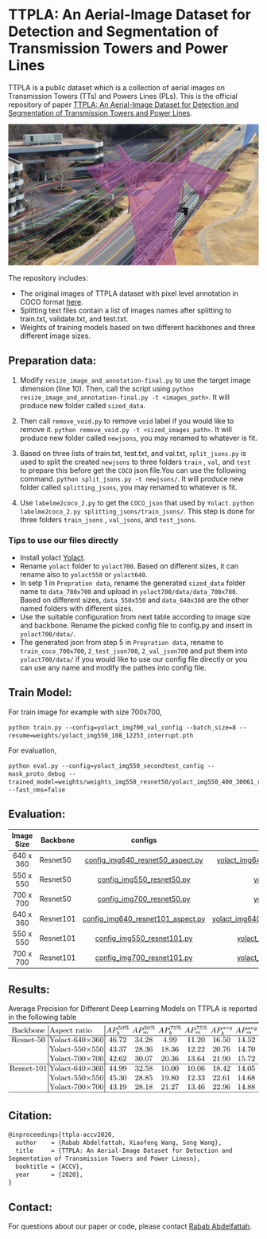 # TTPLA: An Aerial-Image Dataset for Detection and Segmentation of Transmission Towers and Power Lines

TTPLA is a public dataset which is a collection of aerial images on
Transmission Towers (TTs) and Powers Lines (PLs). This is the official repository of paper [TTPLA: An Aerial-Image Dataset for Detection
and Segmentation of Transmission Towers and
Power Lines](camera_ready_final.pdf). 

![Screenshot](fig/69_00806_80.jpg)

The repository includes:
* The original images of TTPLA dataset with pixel level annotation in COCO format [here](https://drive.google.com/uc?export=download&confirm=no_antivirus&id=1AycMYoqSydB73YA0-55sKfRxWF7jMqLU).
* Splitting text files contain a list of images names after splitting to train.txt, validate.txt, and test.txt.
* Weights of training models based on two different backbones and three different image sizes.

## Preparation data:

1. Modify `resize_image_and_annotation-final.py` to use the target image dimension (line 10). Then, call the script using
`python resize_image_and_annotation-final.py -t <images_path>`. It will produce new folder called `sized_data`.

2. Then call `remove_void.py` to remove `void` label if you would like to remove it.
`python remove_void.py -t <sized_images_path>`. It will produce new folder called `newjsons`, you may renamed to whatever is fit.

3. Based on three lists of train.txt, test.txt, and val.txt, `split_jsons.py` is used to split the created `newjsons` to three folders `train` , `val`, and `test` to prepare this before get the `COCO` json file.You can use the following command.
`python split_jsons.py -t newjsons/`. It will produce new folder called `splitting_jsons`, you may renamed to whatever is fit.

5. Use `labelme2coco_2.py` to get the `COCO_json` that used by `Yolact`.
`python labelme2coco_2.py splitting_jsons/train_jsons/`. This step is done for three folders `train_jsons` , `val_jsons`, and `test_jsons`.

 ### Tips to use our files directly
  * Install yolact [Yolact](https://github.com/dbolya/yolact#evaluation).
  * Rename `yolact` folder to `yolact700`. Based on different sizes, it can rename also to `yolact550` or `yolact640`.
  * In setp 1 in `Prepration data`, rename the generated `sized_data` folder name to `data_700x700` and upload in `yolact700/data/data_700x700`. Based on different sizes, `data_550x550` and `data_640x360` are the other named folders with different sizes.
  * Use the suitable configuration from next table according to image size and backbone. Rename the picked config file to config.py and insert in `yolact700/data/`.
  * The generated json from step 5 in `Prepration data`, rename to `train_coco_700x700`, `2_test_json700`, `2_val_json700` and put them into `yolact700/data/` if you would like to use our config file directly or you can use any name and modify the pathes into config file.
  
## Train Model:
For train image for example with size 700x700, 
```
python train.py --config=yolact_img700_val_config --batch_size=8 --resume=weights/yolact_img550_108_12253_interrupt.pth
```
For evaluation,
```
python eval.py --config=yolact_img550_secondtest_config --mask_proto_debug --trained_model=weights/weights_img550_resnet50/yolact_img550_400_30061_resnet50_sep7_2217.pth --fast_nms=false

```

## Evaluation:

|Image Size| Backbone|configs| weights|
|:-------------:| ------------- |:-------------:| -----:|
|640 x 360 |Resnet50 | [config_img640_resnet50_aspect.py](https://drive.google.com/uc?export=download&confirm=no_antivirus&id=1ocoYiTDFBcdI8Es8dZlMbsbFGkaLKw98)| [yolact_img640_secondval_399_30000_resnet50.pth](https://drive.google.com/uc?export=download&confirm=no_antivirus&id=1IDfQlBJ2VAIpyaOSUs2Ecmf_rsl8nSdc)|
|550 x 550 |Resnet50 | [config_img550_resnet50.py](https://drive.google.com/uc?export=download&confirm=no_antivirus&id=1buxmIli7cxiFwJ7krOCTOojwgDeR2AUM)   | [yolact_img550_399_30000_resnet50.pth](https://drive.google.com/uc?export=download&confirm=no_antivirus&id=1mKYRP7LOVgrFN5Vsug-tyI6XDEZ8c62k) |
|700 x 700|Resnet50 | [config_img700_resnet50.py](https://drive.google.com/uc?export=download&confirm=no_antivirus&id=1NCe8W7QKlDhDF-nrH2iLAr0kiHdC6T7w)  | [yolact_img700_399_30000_resnet50.pth](https://drive.google.com/uc?export=download&confirm=no_antivirus&id=1y8g-KepFdcSBWKRdHTHB8vygjKsFTyKr) |
|640 x 360 |Resnet101| [config_img640_resnet101_aspect.py](https://drive.google.com/uc?export=download&confirm=no_antivirus&id=1sq3WSdH-wqRLbIaZO9g4uBYA6WQec3uC)| [yolact_img640_secondval_399_45100_resnet101.pth](https://drive.google.com/uc?export=download&confirm=no_antivirus&id=1IDfQlBJ2VAIpyaOSUs2Ecmf_rsl8nSdc) |
|550 x 550 |Resnet101| [config_img550_resnet101.py](https://drive.google.com/uc?export=download&confirm=no_antivirus&id=1XM7ryEokOe98Y6XNmx9qvuK8rPujoJvL)| [yolact_img550_399_45100_resnet101_b8.pth](https://drive.google.com/uc?export=download&confirm=no_antivirus&id=1zP4usEnaAUeGuqq179iLocy2J5TO4eJH) |
|700 x 700 |Resnet101| [config_img700_resnet101.py](https://drive.google.com/uc?export=download&confirm=no_antivirus&id=1QfPvi2FTJv1JByqM70qM7nQjGpNI_kNi)| [yolact_img700_399_45100_resnet101_b8.pth](https://drive.google.com/uc?export=download&confirm=no_antivirus&id=1IDfQlBJ2VAIpyaOSUs2Ecmf_rsl8nSdc)|

## Results:

Average Precision for Different Deep Learning Models on TTPLA is reported in the following table
![results](fig/result.jpg)

## Citation:
```
@inproceedings{ttpla-accv2020,
  author    = {Rabab Abdelfattah, Xiaofeng Wang, Song Wang},
  title     = {TTPLA: An Aerial-Image Dataset for Detection and Segmentation of Transmission Towers and Power Linesn},
  booktitle = {ACCV},
  year      = {2020},
}
```
## Contact:
For questions about our paper or code, please contact [Rabab Abdelfattah](rabab@email.sc.edu).
